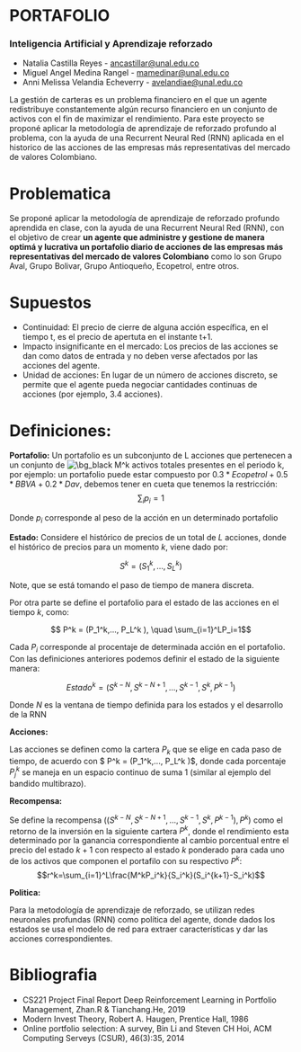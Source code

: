 # PORTAFOLIO
### Inteligencia Artificial y Aprendizaje reforzado

*   Natalia Castilla Reyes - ancastillar@unal.edu.co
*   Miguel Angel Medina Rangel - mamedinar@unal.edu.co 
*   Anni Melissa Velandia Echeverry - avelandiae@unal.edu.co

La gestión de carteras es un problema financiero en el que un agente redistribuye constantemente algún recurso financiero en un conjunto de activos con el fin de maximizar el rendimiento. Para este proyecto se proponé aplicar la metodología de aprendizaje de reforzado profundo al problema, con la ayuda de una Recurrent Neural Red (RNN) aplicada en el historico de las acciones de las empresas más representativas del mercado de valores Colombiano.


# Problematica

Se proponé aplicar la metodología de aprendizaje de reforzado profundo aprendida en clase, con la ayuda de una Recurrent Neural Red (RNN), con el objetivo de crear **un agente que administre y gestione de manera optimá y lucrativa un portafolio diario de acciones de las empresas más representativas del mercado de valores Colombiano** como lo son Grupo Aval, Grupo Bolivar, Grupo Antioqueño, Ecopetrol, entre otros.

# Supuestos

* Continuidad: El precio de cierre de alguna acción específica, en el tiempo t, es el precio de apertuta en el instante t+1.  
* Impacto insignificante en el mercado: Los precios de las acciones se dan como datos de entrada y no deben verse afectados por las acciones del agente.
* Unidad de acciones: En lugar de un número de acciones discreto, se permite que el agente pueda negociar cantidades continuas de acciones (por ejemplo, 3.4 acciones).


# Definiciones:

**Portafolio:** Un portafolio es un subconjunto de L acciones que pertenecen a un conjunto de <img src="https://latex.codecogs.com/svg.image?\bg_white&space;M^k" title="\bg_black M^k" /> activos totales presentes en el periodo k, por ejemplo: un portafolio puede estar compuesto por $0.3*Ecopetrol+0.5*BBVA+0.2*Dav$, debemos tener en cueta que tenemos la restricción: 
$$ \sum_i p_i =1$$

Donde $p_i$ corresponde al peso de la acción en un determinado portafolio


**Estado:** Considere el histórico de precios de un total de $L$ acciones, donde el histórico de precios para un momento $k$, viene dado por:

$$ S^k =(S_1^k,..., S_L^k) $$

Note, que se está tomando el paso de tiempo de manera discreta. 

Por otra parte se define el portafolio para el estado de las acciones en el tiempo $k$, como:

$$ P^k = (P_1^k,..., P_L^k ), \quad \sum_{i=1}^LP_i=1$$

Cada $P_i$ corresponde al procentaje de determinada acción en el portafolio. Con las definiciones anteriores podemos definir el estado de la siguiente manera:

 $$ Estado^k = (S^{k-N},S^{k-N+1},..., S^{k-1}, S^k, P^{k-1} ) $$

Donde $N$ es la ventana de tiempo definida para los estados y el desarrollo de la RNN

 **Acciones:**

 Las acciones se definen como la cartera $P_k$ que se elige en cada paso de tiempo, de acuerdo con $ P^k = (P_1^k,..., P_L^k )$, donde cada porcentaje $P_j^k$ se maneja en un espacio continuo de suma 1 (similar al ejemplo del bandido multibrazo).

**Recompensa:**

Se define la recompensa $((S^{k-N},S^{k-N+1},..., S^{k-1}, S^k, P^{k-1} ),P^k)$ como el retorno de la inversión en la siguiente cartera $P^k$, donde el rendimiento esta determinado por la ganancia correspondiente al cambio porcentual entre el precio del estado $k+1$ con respecto al estado $k$ ponderado para cada uno de los activos que componen el portafilo con su respectivo $P^k$:
$$r^k=\sum_{i=1}^L\frac{M^kP_i^k}{S_i^k}(S_i^{k+1}-S_i^k)$$

**Politica:**

Para la metodología de aprendizaje de reforzado, se utilizan redes neuronales profundas (RNN) como política del agente, donde dados los estados se usa el modelo de red para extraer características y dar las acciones correspondientes.



# Bibliografia

* CS221 Project Final Report Deep Reinforcement Learning in Portfolio Management, Zhan.R & Tianchang.He,  2019
* Modern Invest Theory, Robert A. Haugen, Prentice Hall, 1986
* Online portfolio selection: A survey, Bin Li and Steven CH Hoi, ACM Computing Serveys (CSUR), 46(3):35,
2014

